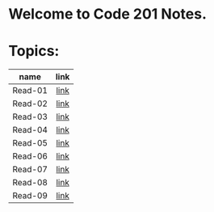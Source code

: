 # Welcome to Code 201 Notes.


# Topics:

| name | link |	
| :---:| :---:|	
|Read-01|[link](Read-Class-201/Read-01.md)|
|Read-02|[link](Read-Class-201/Read-02.md)|
|Read-03|[link](Read-Class-201/Read-03.md)|
|Read-04|[link](Read-Class-201/Read-04.md)|
|Read-05|[link](Read-Class-201/Read-05.md)|
|Read-06|[link](Read-Class-201/Read-06.md)|
|Read-07|[link](Read-Class-201/Read-07.md)|
|Read-08|[link](Read-Class-201/Read-08.md)|
|Read-09|[link](Read-Class-201/Read-09.md)|






